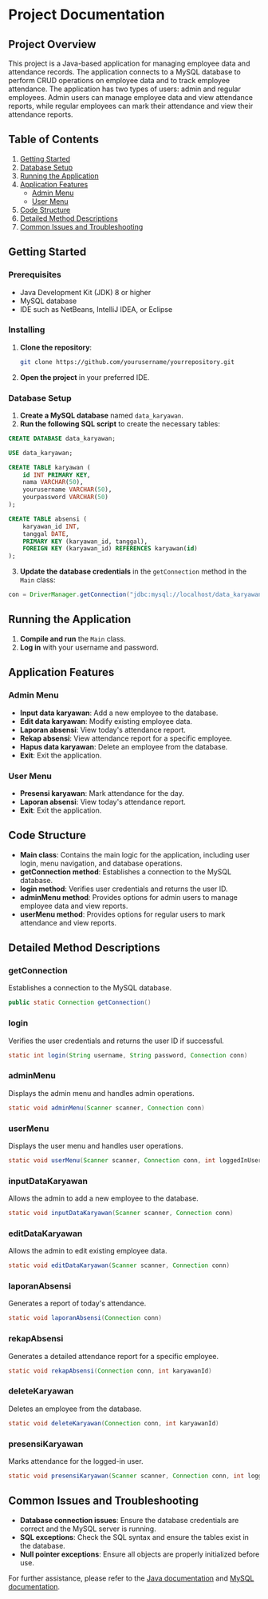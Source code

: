 # Project Documentation

## Project Overview
This project is a Java-based application for managing employee data and attendance records. The application connects to a MySQL database to perform CRUD operations on employee data and to track employee attendance. The application has two types of users: admin and regular employees. Admin users can manage employee data and view attendance reports, while regular employees can mark their attendance and view their attendance reports.

## Table of Contents
1. [Getting Started](#getting-started)
2. [Database Setup](#database-setup)
3. [Running the Application](#running-the-application)
4. [Application Features](#application-features)
    - [Admin Menu](#admin-menu)
    - [User Menu](#user-menu)
5. [Code Structure](#code-structure)
6. [Detailed Method Descriptions](#detailed-method-descriptions)
7. [Common Issues and Troubleshooting](#common-issues-and-troubleshooting)

## Getting Started

### Prerequisites
- Java Development Kit (JDK) 8 or higher
- MySQL database
- IDE such as NetBeans, IntelliJ IDEA, or Eclipse

### Installing
1. **Clone the repository**:
   ```sh
   git clone https://github.com/yourusername/yourrepository.git
   ```
2. **Open the project** in your preferred IDE.

### Database Setup
1. **Create a MySQL database** named `data_karyawan`.
2. **Run the following SQL script** to create the necessary tables:

```sql
CREATE DATABASE data_karyawan;

USE data_karyawan;

CREATE TABLE karyawan (
    id INT PRIMARY KEY,
    nama VARCHAR(50),
    yourusername VARCHAR(50),
    yourpassword VARCHAR(50)
);

CREATE TABLE absensi (
    karyawan_id INT,
    tanggal DATE,
    PRIMARY KEY (karyawan_id, tanggal),
    FOREIGN KEY (karyawan_id) REFERENCES karyawan(id)
);
```

3. **Update the database credentials** in the `getConnection` method in the `Main` class:
```java
con = DriverManager.getConnection("jdbc:mysql://localhost/data_karyawan", "yourusername", "yourpassword");
```

## Running the Application
1. **Compile and run** the `Main` class.
2. **Log in** with your username and password.

## Application Features

### Admin Menu
- **Input data karyawan**: Add a new employee to the database.
- **Edit data karyawan**: Modify existing employee data.
- **Laporan absensi**: View today's attendance report.
- **Rekap absensi**: View attendance report for a specific employee.
- **Hapus data karyawan**: Delete an employee from the database.
- **Exit**: Exit the application.

### User Menu
- **Presensi karyawan**: Mark attendance for the day.
- **Laporan absensi**: View today's attendance report.
- **Exit**: Exit the application.

## Code Structure
- **Main class**: Contains the main logic for the application, including user login, menu navigation, and database operations.
- **getConnection method**: Establishes a connection to the MySQL database.
- **login method**: Verifies user credentials and returns the user ID.
- **adminMenu method**: Provides options for admin users to manage employee data and view reports.
- **userMenu method**: Provides options for regular users to mark attendance and view reports.

## Detailed Method Descriptions

### getConnection
Establishes a connection to the MySQL database.
```java
public static Connection getConnection()
```

### login
Verifies the user credentials and returns the user ID if successful.
```java
static int login(String username, String password, Connection conn)
```

### adminMenu
Displays the admin menu and handles admin operations.
```java
static void adminMenu(Scanner scanner, Connection conn)
```

### userMenu
Displays the user menu and handles user operations.
```java
static void userMenu(Scanner scanner, Connection conn, int loggedInUserId)
```

### inputDataKaryawan
Allows the admin to add a new employee to the database.
```java
static void inputDataKaryawan(Scanner scanner, Connection conn)
```

### editDataKaryawan
Allows the admin to edit existing employee data.
```java
static void editDataKaryawan(Scanner scanner, Connection conn)
```

### laporanAbsensi
Generates a report of today's attendance.
```java
static void laporanAbsensi(Connection conn)
```

### rekapAbsensi
Generates a detailed attendance report for a specific employee.
```java
static void rekapAbsensi(Connection conn, int karyawanId)
```

### deleteKaryawan
Deletes an employee from the database.
```java
static void deleteKaryawan(Connection conn, int karyawanId)
```

### presensiKaryawan
Marks attendance for the logged-in user.
```java
static void presensiKaryawan(Scanner scanner, Connection conn, int loggedInUserId)
```

## Common Issues and Troubleshooting
- **Database connection issues**: Ensure the database credentials are correct and the MySQL server is running.
- **SQL exceptions**: Check the SQL syntax and ensure the tables exist in the database.
- **Null pointer exceptions**: Ensure all objects are properly initialized before use.

For further assistance, please refer to the [Java documentation](https://docs.oracle.com/en/java/) and [MySQL documentation](https://dev.mysql.com/doc/).
